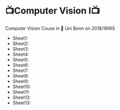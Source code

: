 # 📺Computer Vision I📺
Computer Vision Couse in :musical_note: Uni Bonn on 2018/19WS
- Sheet1: 
- Sheet2: 
- Sheet3:
- Sheet4: 
- Sheet5:
- Sheet6:
- Sheet7:
- Sheet8:
- Sheet9:
- Sheet10:
- Sheet11:
- Sheet12:
- Sheet13:
